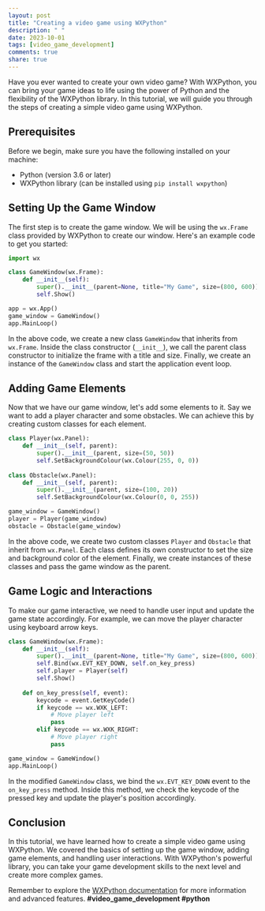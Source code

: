 ```yaml
---
layout: post
title: "Creating a video game using WXPython"
description: " "
date: 2023-10-01
tags: [video_game_development]
comments: true
share: true
---
```


Have you ever wanted to create your own video game? With WXPython, you can bring your game ideas to life using the power of Python and the flexibility of the WXPython library. In this tutorial, we will guide you through the steps of creating a simple video game using WXPython.

## Prerequisites

Before we begin, make sure you have the following installed on your machine:
- Python (version 3.6 or later)
- WXPython library (can be installed using `pip install wxpython`)

## Setting Up the Game Window

The first step is to create the game window. We will be using the `wx.Frame` class provided by WXPython to create our window. Here's an example code to get you started:

```python
import wx

class GameWindow(wx.Frame):
    def __init__(self):
        super().__init__(parent=None, title="My Game", size=(800, 600))
        self.Show()

app = wx.App()
game_window = GameWindow()
app.MainLoop()
```

In the above code, we create a new class `GameWindow` that inherits from `wx.Frame`. Inside the class constructor (`__init__`), we call the parent class constructor to initialize the frame with a title and size. Finally, we create an instance of the `GameWindow` class and start the application event loop.

## Adding Game Elements

Now that we have our game window, let's add some elements to it. Say we want to add a player character and some obstacles. We can achieve this by creating custom classes for each element.

```python
class Player(wx.Panel):
    def __init__(self, parent):
        super().__init__(parent, size=(50, 50))
        self.SetBackgroundColour(wx.Colour(255, 0, 0))
        
class Obstacle(wx.Panel):
    def __init__(self, parent):
        super().__init__(parent, size=(100, 20))
        self.SetBackgroundColour(wx.Colour(0, 0, 255))

game_window = GameWindow()
player = Player(game_window)
obstacle = Obstacle(game_window)
```

In the above code, we create two custom classes `Player` and `Obstacle` that inherit from `wx.Panel`. Each class defines its own constructor to set the size and background color of the element. Finally, we create instances of these classes and pass the game window as the parent.

## Game Logic and Interactions

To make our game interactive, we need to handle user input and update the game state accordingly. For example, we can move the player character using keyboard arrow keys.

```python
class GameWindow(wx.Frame):
    def __init__(self):
        super().__init__(parent=None, title="My Game", size=(800, 600))
        self.Bind(wx.EVT_KEY_DOWN, self.on_key_press)
        self.player = Player(self)
        self.Show()
    
    def on_key_press(self, event):
        keycode = event.GetKeyCode()
        if keycode == wx.WXK_LEFT:
            # Move player left
            pass
        elif keycode == wx.WXK_RIGHT:
            # Move player right
            pass

game_window = GameWindow()
app.MainLoop()
```

In the modified `GameWindow` class, we bind the `wx.EVT_KEY_DOWN` event to the `on_key_press` method. Inside this method, we check the keycode of the pressed key and update the player's position accordingly.

## Conclusion

In this tutorial, we have learned how to create a simple video game using WXPython. We covered the basics of setting up the game window, adding game elements, and handling user interactions. With WXPython's powerful library, you can take your game development skills to the next level and create more complex games.

Remember to explore the [WXPython documentation](https://docs.wxpython.org/) for more information and advanced features. **#video_game_development #python**